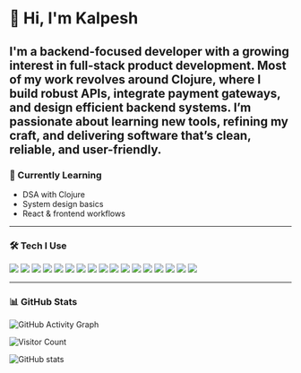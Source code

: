 # 👋 Hi, I'm Kalpesh

I'm a backend-focused developer with a growing interest in full-stack product development. Most of my work revolves around Clojure, where I build robust APIs, integrate payment gateways, and design efficient backend systems. I’m passionate about learning new tools, refining my craft, and delivering software that’s clean, reliable, and user-friendly.
---

### 🧠 Currently Learning

- DSA with Clojure
- System design basics
- React & frontend workflows

---

### 🛠️ Tech I Use
<p align="left">
  <img src="https://img.shields.io/badge/Clojure-5881D8?style=for-the-badge&logo=clojure&logoColor=white" />
  <img src="https://img.shields.io/badge/JavaScript-F7DF1E?style=for-the-badge&logo=javascript&logoColor=black" />
  <img src="https://img.shields.io/badge/HTML5-E34F26?style=for-the-badge&logo=html5&logoColor=white" />
  <img src="https://img.shields.io/badge/CSS3-1572B6?style=for-the-badge&logo=css3&logoColor=white" />
  <img src="https://img.shields.io/badge/Node.js-339933?style=for-the-badge&logo=nodedotjs&logoColor=white" />
  <img src="https://img.shields.io/badge/Python-3776AB?style=for-the-badge&logo=python&logoColor=white" />
  <img src="https://img.shields.io/badge/Go-00ADD8?style=for-the-badge&logo=go&logoColor=white" />
  <img src="https://img.shields.io/badge/Ring-000000?style=for-the-badge" />
  <img src="https://img.shields.io/badge/Compojure-4B6C4B?style=for-the-badge" />
  <img src="https://img.shields.io/badge/OpenAI%20API-412991?style=for-the-badge&logo=openai&logoColor=white" />
  <img src="https://img.shields.io/badge/Git-F05032?style=for-the-badge&logo=git&logoColor=white" />
  <img src="https://img.shields.io/badge/Cloudflare%20Pages-F38020?style=for-the-badge&logo=cloudflare&logoColor=white" />
  <img src="https://img.shields.io/badge/Nomad-00C7B7?style=for-the-badge&logo=hashicorp&logoColor=white" />
  <img src="https://img.shields.io/badge/Grafana-F46800?style=for-the-badge&logo=grafana&logoColor=white" />
  <img src="https://img.shields.io/badge/Figma-F24E1E?style=for-the-badge&logo=figma&logoColor=white" />
  <img src="https://img.shields.io/badge/Telegram%20Bot-2CA5E0?style=for-the-badge&logo=telegram&logoColor=white" />
  <img src="https://img.shields.io/badge/Discord%20Bot-5865F2?style=for-the-badge&logo=discord&logoColor=white" />
</p>


---

### 📊 GitHub Stats

![GitHub Activity Graph](https://github-readme-activity-graph.vercel.app/graph?username=prebillion&theme=default)

![Visitor Count](https://komarev.com/ghpvc/?username=prebillion)

<!-- GitHub Profile Stats -->
![GitHub stats](https://github-readme-stats.vercel.app/api?username=octocat&show_icons=true&theme=radical)


